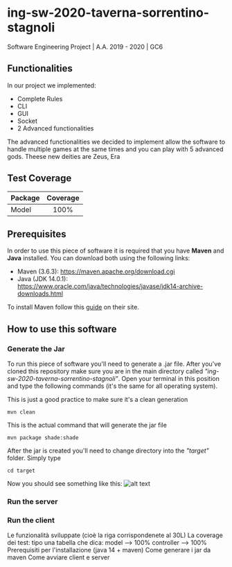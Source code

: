 # ing-sw-2020-taverna-sorrentino-stagnoli

Software Engineering Project | A.A. 2019 - 2020 | GC6

## Functionalities

In our project we implemented:

- Complete Rules
- CLI
- GUI
- Socket
- 2 Advanced functionalities

The advanced functionalities we decided to implement allow the software to handle multiple games at the same times and you can play with 5 advanced gods. Theese new deities are Zeus, Era

## Test Coverage

| Package | Coverage |
| ------- | :------: |
| Model   |   100%   |

## Prerequisites

In order to use this piece of software it is required that you have **Maven** and **Java** installed. You can download both using the following links:

- Maven (3.6.3): https://maven.apache.org/download.cgi
- Java (JDK 14.0.1): https://www.oracle.com/java/technologies/javase/jdk14-archive-downloads.html

To install Maven follow this [guide](https://maven.apache.org/install.html) on their site.

## How to use this software

### Generate the Jar

To run this piece of software you'll need to generate a .jar file. After you've cloned this repository make sure you are in the main directory called _"ing-sw-2020-taverna-sorrentino-stagnoli"_. Open your terminal in this position and type the following commands (it's the same for all operating system).

This is just a good practice to make sure it's a clean generation

```shell
mvn clean
```

This is the actual command that will generate the jar file

```shell
mvn package shade:shade
```

After the jar is created you'll need to change directory into the _"target"_ folder. Simply type

```shell
cd target
```

Now you should see something like this:
![alt text][target_folder]

### Run the server

### Run the client



[target_folder]: https://imgur.com/a/sVLUCRW "Target folder"

Le funzionalità sviluppate (cioè la riga corrispondenete al 30L)
La coverage dei test: tipo una tabella che dica:
model --> 100%
controller --> 100%
Prerequisiti per l'installazione (java 14 + maven)
Come generare i jar da maven
Come avviare client e server
